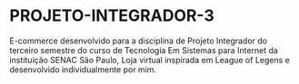 # PROJETO-INTEGRADOR-3

E-commerce desenvolvido para a disciplina de Projeto Integrador do terceiro semestre do curso de Tecnologia Em Sistemas para Internet da instituição SENAC São Paulo,
Loja virtual inspirada em League of Legens e desenvolvido individualmente por mim.
